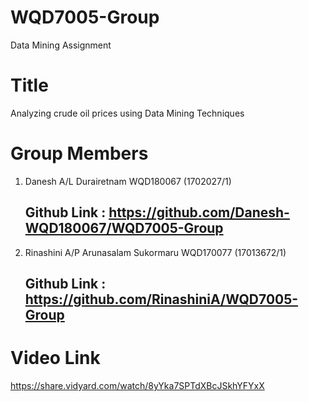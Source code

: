 # WQD7005-Group
Data Mining Assignment


# Title
Analyzing crude oil prices using Data Mining Techniques

# Group Members
1. Danesh A/L Durairetnam  WQD180067  (1702027/1)
   ## Github Link : https://github.com/Danesh-WQD180067/WQD7005-Group
2. Rinashini A/P Arunasalam Sukormaru  WQD170077  (17013672/1)
   ## Github Link : https://github.com/RinashiniA/WQD7005-Group

# Video Link 
https://share.vidyard.com/watch/8yYka7SPTdXBcJSkhYFYxX 
